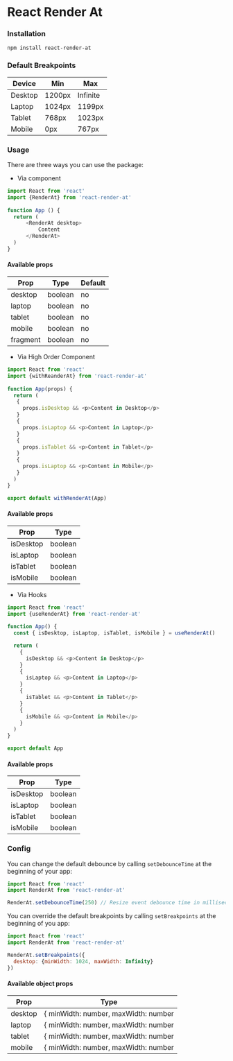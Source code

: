 
# React Render At

### Installation

    npm install react-render-at
    
### Default Breakpoints
| Device | Min | Max
|--|--|--|
| Desktop | 1200px | Infinite
| Laptop | 1024px | 1199px
| Tablet | 768px | 1023px
| Mobile | 0px | 767px

### Usage

There are three ways you can use the package:  
  
- Via component

```js
import React from 'react'
import {RenderAt} from 'react-render-at'
  
function App () {
  return (
      <RenderAt desktop>
          Content  
      </RenderAt>
  )
}
```
#### Available props
| Prop | Type | Default |
| -- | -- | -- |
| desktop | boolean | no
| laptop  | boolean | no
| tablet | boolean | no
| mobile | boolean | no
| fragment | boolean | no

- Via High Order Component

```js
import React from 'react'
import {withReanderAt} from 'react-render-at'  
  
function App(props) {
  return (
   {
     props.isDesktop && <p>Content in Desktop</p>
   }
   {
     props.isLaptop && <p>Content in Laptop</p>
   }
   {
     props.isTablet && <p>Content in Tablet</p>
   }
   {
     props.isLaptop && <p>Content in Mobile</p>
   }
  )
}

export default withRenderAt(App)
```

#### Available props
| Prop | Type |
| -- | -- |
| isDesktop | boolean
| isLaptop  | boolean
| isTablet | boolean
| isMobile | boolean

- Via Hooks

```js
import React from 'react'
import {useRenderAt} from 'react-render-at'
  
function App() {
  const { isDesktop, isLaptop, isTablet, isMobile } = useRenderAt()

  return (
    {
      isDesktop && <p>Content in Desktop</p>
    }
    {
      isLaptop && <p>Content in Laptop</p>
    }
    {
      isTablet && <p>Content in Tablet</p>
    }
    {
      isMobile && <p>Content in Mobile</p>
    }
  )
}

export default App
```

#### Available props
| Prop | Type |
| -- | -- |
| isDesktop | boolean
| isLaptop  | boolean
| isTablet | boolean
| isMobile | boolean

### Config

You can change the default debounce by calling `setDebounceTime` at the beginning of your app:

```js
import React from 'react'
import RenderAt from 'react-render-at'

RenderAt.setDebounceTime(250) // Resize event debounce time in milliseconds.
```

You can override the default breakpoints by calling `setBreakpoints` at the beginning of you app:

```js
import React from 'react'
import RenderAt from 'react-render-at'

RenderAt.setBreakpoints({
  desktop: {minWidth: 1024, maxWidth: Infinity}
})
```
#### Available object props
| Prop | Type |
| -- | -- |
| desktop | { minWidth: number, maxWidth: number | Infinity }
| laptop  | { minWidth: number, maxWidth: number | Infinity }
| tablet | { minWidth: number, maxWidth: number | Infinity }
| mobile | { minWidth: number, maxWidth: number | Infinity }
